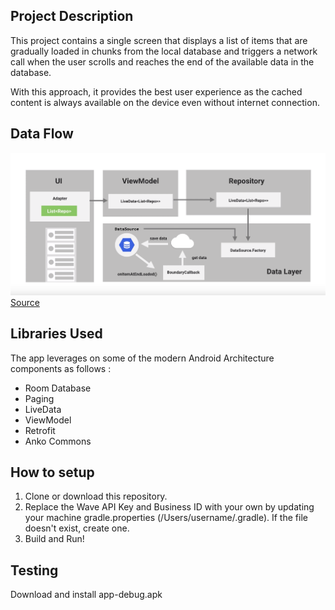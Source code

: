 ## Project Description

This project contains a single screen that displays a list of items that are gradually loaded in chunks from the local database and triggers a network call when the user scrolls and reaches the end of the available data in the database.

With this approach, it provides the best user experience as the cached content is always available on the device even without internet connection.

## Data Flow
![Screenshot](https://github.com/karlptrck/mobile-challenge/blob/master/data_flow_diagram.png)
[Source](https://developer.android.com/topic/libraries/architecture/paging)

## Libraries Used

The app leverages on some of the modern Android Architecture components as follows :

- Room Database
- Paging
- LiveData
- ViewModel
- Retrofit
- Anko Commons

## How to setup
1. Clone or download this repository.
2. Replace the Wave API Key and Business ID with your own by updating your machine gradle.properties (/Users/username/.gradle). If the file doesn't exist, create one.
3. Build and Run!

## Testing
Download and install app-debug.apk
